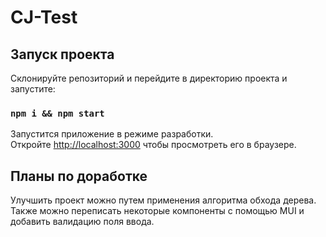 # CJ-Test



## Запуск проекта

Склонируйте репозиторий и перейдите в директорию проекта и запустите:

### `npm i && npm start`

Запустится приложение в режиме разработки.\
Откройте [http://localhost:3000](http://localhost:3000) чтобы просмотреть его в браузере.

## Планы по доработке

Улучшить проект можно путем применения алгоритма обхода дерева. Также можно переписать некоторые компоненты с помощью MUI и добавить валидацию поля ввода.


